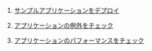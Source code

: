 1. [サンプルアプリケーションをデプロイ](./deployDotNetTodoApp.md)

2. [アプリケーションの例外をチェック](./monitoringException.md)

3. [アプリケーションのパフォーマンスをチェック](./monitoringPerformance.md)

